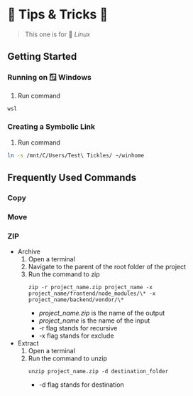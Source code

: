 # 🍆 Tips & Tricks 🎃

> This one is for 🐧 *Linux*


## Getting Started

### Running on 🪟 Windows

1. Run command
```sh
wsl
```

### Creating a Symbolic Link

1. Run command
```sh
ln -s /mnt/C/Users/Test\ Tickles/ ~/winhome
```


## Frequently Used Commands

### Copy

### Move

### ZIP

- Archive
    1. Open a terminal
    2. Navigate to the parent of the root folder of the project
    3. Run the command to zip
        ```
        zip -r project_name.zip project_name -x project_name/frontend/node_modules/\* -x project_name/backend/vendor/\*
        ```
        - *project_name.zip* is the name of the output
        - *project_name* is the name of the input
        - -r flag stands for recursive
        - -x flag stands for exclude
- Extract
    1. Open a terminal
    2. Run the command to unzip
        ```
        unzip project_name.zip -d destination_folder
        ```
        - -d flag stands for destination
